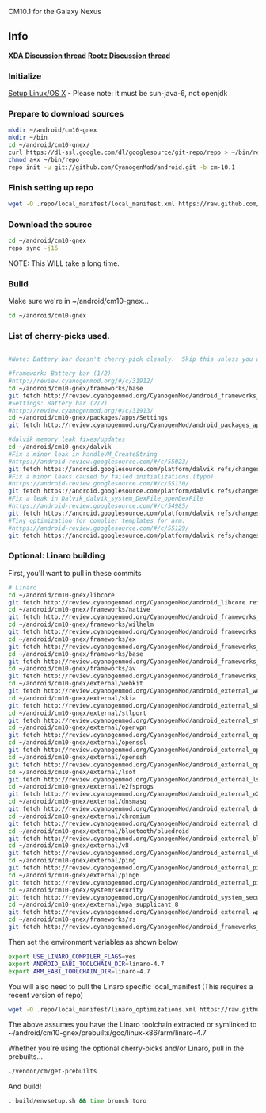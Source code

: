 CM10.1 for the Galaxy Nexus

## Info
[**XDA Discussion thread**](http://forum.xda-developers.com/showthread.php?t=2235365)
[**Rootz Discussion thread**](http://rootzwiki.com/topic/40291-rom422linaro-cm101-unofficial-builds/)

### Initialize
[Setup Linux/OS X](http://source.android.com/source/initializing.html) - Please note: it must be sun-java-6, not openjdk

### Prepare to download sources
```bash
mkdir ~/android/cm10-gnex
mkdir ~/bin
cd ~/android/cm10-gnex/
curl https://dl-ssl.google.com/dl/googlesource/git-repo/repo > ~/bin/repo
chmod a+x ~/bin/repo
repo init -u git://github.com/CyanogenMod/android.git -b cm-10.1
```

### Finish setting up repo
```bash
wget -O .repo/local_manifest/local_manifest.xml https://raw.github.com/tiny4579/android_device_samsung_tuna/cm-10.1-linaro/Manifest/local_manifest.xml
```

### Download the source
```bash
cd ~/android/cm10-gnex
repo sync -j16
```
NOTE: This WILL take a long time.

### Build
Make sure we're in ~/android/cm10-gnex...
```bash
cd ~/android/cm10-gnex
```

### List of cherry-picks used.
```bash

#Note: Battery bar doesn't cherry-pick cleanly.  Skip this unless you are able to fix it.

#framework: Battery bar (1/2)
#http://review.cyanogenmod.org/#/c/31912/
cd ~/android/cm10-gnex/frameworks/base
git fetch http://review.cyanogenmod.org/CyanogenMod/android_frameworks_base refs/changes/12/31912/3 && git cherry-pick FETCH_HEAD
#Settings: Battery bar (2/2)
#http://review.cyanogenmod.org/#/c/31913/
cd ~/android/cm10-gnex/packages/apps/Settings
git fetch http://review.cyanogenmod.org/CyanogenMod/android_packages_apps_Settings refs/changes/13/31913/9 && git cherry-pick FETCH_HEAD

#dalvik memory leak fixes/updates
cd ~/android/cm10-gnex/dalvik
#Fix a minor leak in handleVM_CreateString
#https://android-review.googlesource.com/#/c/55023/
git fetch https://android.googlesource.com/platform/dalvik refs/changes/23/55023/1 && git cherry-pick FETCH_HEAD
#Fix a minor leaks caused by failed initializations.(typo)
#https://android-review.googlesource.com/#/c/55130/
git fetch https://android.googlesource.com/platform/dalvik refs/changes/30/55130/1 && git cherry-pick FETCH_HEAD
#Fix a leak in Dalvik_dalvik_system_DexFile_openDexFile
#https://android-review.googlesource.com/#/c/54985/
git fetch https://android.googlesource.com/platform/dalvik refs/changes/85/54985/1 && git cherry-pick FETCH_HEAD
#Tiny optimization for complier templates for arm.
#https://android-review.googlesource.com/#/c/55129/
git fetch https://android.googlesource.com/platform/dalvik refs/changes/29/55129/1 && git cherry-pick FETCH_HEAD
```

### Optional: Linaro building
First, you'll want to pull in these commits
```bash
# Linaro
cd ~/android/cm10-gnex/libcore
git fetch http://review.cyanogenmod.org/CyanogenMod/android_libcore refs/changes/88/31388/1 && git cherry-pick FETCH_HEAD
cd ~/android/cm10-gnex/frameworks/native
git fetch http://review.cyanogenmod.org/CyanogenMod/android_frameworks_native refs/changes/91/31391/1 && git cherry-pick FETCH_HEAD
cd ~/android/cm10-gnex/frameworks/wilhelm
git fetch http://review.cyanogenmod.org/CyanogenMod/android_frameworks_wilhelm refs/changes/90/31390/1 && git cherry-pick FETCH_HEAD
cd ~/android/cm10-gnex/frameworks/ex
git fetch http://review.cyanogenmod.org/CyanogenMod/android_frameworks_ex refs/changes/92/31392/1 && git cherry-pick FETCH_HEAD
cd ~/android/cm10-gnex/frameworks/base
git fetch http://review.cyanogenmod.org/CyanogenMod/android_frameworks_base refs/changes/93/31393/1 && git cherry-pick FETCH_HEAD
cd ~/android/cm10-gnex/frameworks/av
git fetch http://review.cyanogenmod.org/CyanogenMod/android_frameworks_av refs/changes/94/31394/1 && git cherry-pick FETCH_HEAD
cd ~/android/cm10-gnex/external/webkit
git fetch http://review.cyanogenmod.org/CyanogenMod/android_external_webkit refs/changes/95/31395/1 && git cherry-pick FETCH_HEAD
cd ~/android/cm10-gnex/external/skia
git fetch http://review.cyanogenmod.org/CyanogenMod/android_external_skia refs/changes/98/31398/1 && git cherry-pick FETCH_HEAD
cd ~/android/cm10-gnex/external/stlport
git fetch http://review.cyanogenmod.org/CyanogenMod/android_external_stlport refs/changes/97/31397/1 && git cherry-pick FETCH_HEAD
cd ~/android/cm10-gnex/external/openvpn
git fetch http://review.cyanogenmod.org/CyanogenMod/android_external_openvpn refs/changes/99/31399/1 && git cherry-pick FETCH_HEAD
cd ~/android/cm10-gnex/external/openssl
git fetch http://review.cyanogenmod.org/CyanogenMod/android_external_openssl refs/changes/00/31400/1 && git cherry-pick FETCH_HEAD
cd ~/android/cm10-gnex/external/openssh
git fetch http://review.cyanogenmod.org/CyanogenMod/android_external_openssh refs/changes/01/31401/1 && git cherry-pick FETCH_HEAD
cd ~/android/cm10-gnex/external/lsof
git fetch http://review.cyanogenmod.org/CyanogenMod/android_external_lsof refs/changes/02/31402/1 && git cherry-pick FETCH_HEAD
cd ~/android/cm10-gnex/external/e2fsprogs
git fetch http://review.cyanogenmod.org/CyanogenMod/android_external_e2fsprogs refs/changes/03/31403/1 && git cherry-pick FETCH_HEAD
cd ~/android/cm10-gnex/external/dnsmasq
git fetch http://review.cyanogenmod.org/CyanogenMod/android_external_dnsmasq refs/changes/04/31404/1 && git cherry-pick FETCH_HEAD
cd ~/android/cm10-gnex/external/chromium
git fetch http://review.cyanogenmod.org/CyanogenMod/android_external_chromium refs/changes/05/31405/1 && git cherry-pick FETCH_HEAD
cd ~/android/cm10-gnex/external/bluetooth/bluedroid
git fetch http://review.cyanogenmod.org/CyanogenMod/android_external_bluetooth_bluedroid refs/changes/07/31407/1 && git cherry-pick FETCH_HEAD
cd ~/android/cm10-gnex/external/v8
git fetch http://review.cyanogenmod.org/CyanogenMod/android_external_v8 refs/changes/96/31396/1 && git cherry-pick FETCH_HEAD
cd ~/android/cm10-gnex/external/ping
git fetch http://review.cyanogenmod.org/CyanogenMod/android_external_ping refs/changes/09/31409/1 && git cherry-pick FETCH_HEAD
cd ~/android/cm10-gnex/external/ping6
git fetch http://review.cyanogenmod.org/CyanogenMod/android_external_ping6 refs/changes/10/31410/1 && git cherry-pick FETCH_HEAD
cd ~/android/cm10-gnex/system/security
git fetch http://review.cyanogenmod.org/CyanogenMod/android_system_security refs/changes/11/31411/1 && git cherry-pick FETCH_HEAD
cd ~/android/cm10-gnex/external/wpa_supplicant_8
git fetch http://review.cyanogenmod.org/CyanogenMod/android_external_wpa_supplicant_8 refs/changes/12/31412/1 && git cherry-pick FETCH_HEAD
cd ~/android/cm10-gnex/frameworks/rs
git fetch http://review.cyanogenmod.org/CyanogenMod/android_frameworks_rs refs/changes/15/31415/1 && git cherry-pick FETCH_HEAD
```
Then set the environment variables as shown below
```bash
export USE_LINARO_COMPILER_FLAGS=yes
export ANDROID_EABI_TOOLCHAIN_DIR=linaro-4.7
export ARM_EABI_TOOLCHAIN_DIR=linaro-4.7
```
You will also need to pull the Linaro specific local_manifest (This requires a recent version of repo)
```bash
wget -O .repo/local_manifest/linaro_optimizations.xml https://raw.github.com/tiny4579/android_device_samsung_tuna/cm-10.1-linaro/Manifest/linaro_optimizations.xml
```
The above assumes you have the Linaro toolchain extracted or symlinked to ~/android/cm10-gnex/prebuilts/gcc/linux-x86/arm/linaro-4.7

Whether you're using the optional cherry-picks and/or Linaro, pull in the prebuilts...
```bash
./vendor/cm/get-prebuilts
```

And build!
```bash
. build/envsetup.sh && time brunch toro
```